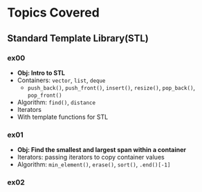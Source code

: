 # Topics Covered

## Standard Template Library(STL)

### ex00

- **Obj: Intro to STL**
- Containers: `vector`, `list`, `deque`
  - `push_back()`, `push_front()`, `insert()`, `resize()`, `pop_back()`, `pop_front()`
- Algorithm: `find()`, `distance`
- Iterators
- With template functions for STL

### ex01

- **Obj: Find the smallest and largest span within a container**
- Iterators: passing iterators to copy container values
- Algorithm: `min_element()`, `erase()`, `sort()`, `.end()[-1]`

### ex02
